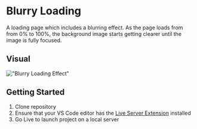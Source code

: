 # Blurry Loading
A loading page which includes a blurring effect. As the page loads from from 0% to 100%, the background image starts getting clearer until the image is fully focused. 

## Visual

!["Blurry Loading Effect"](https://github.com/SJ-WJ/50-projects/blob/main/05_blurry-loading/docs/blurryloading-effect.gif)

## Getting Started

1. Clone repository
2. Ensure that your VS Code editor has the [Live Server Extension](https://marketplace.visualstudio.com/items?itemName=ritwickdey.LiveServer) installed
3. Go Live to launch project on a local server